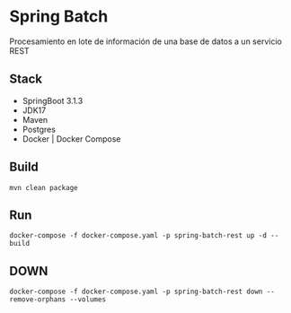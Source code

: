 # Spring Batch

Procesamiento en lote de información de una base de datos a un servicio REST

## Stack

- SpringBoot 3.1.3
- JDK17
- Maven
- Postgres
- Docker | Docker Compose


## Build

```shell
mvn clean package
```

## Run
```shell
docker-compose -f docker-compose.yaml -p spring-batch-rest up -d --build
``` 
## DOWN
```shell
docker-compose -f docker-compose.yaml -p spring-batch-rest down --remove-orphans --volumes
```